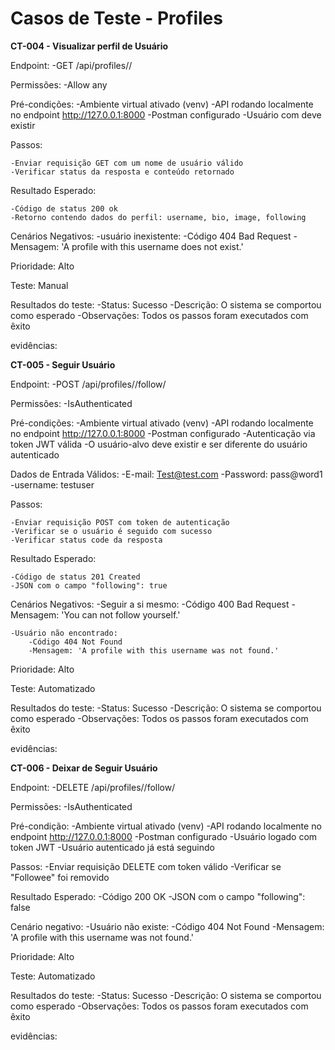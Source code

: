 # Casos de Teste - Profiles

**CT-004 - Visualizar perfil de Usuário**

Endpoint:
    -GET /api/profiles/<username>/

Permissões: 
    -Allow any

Pré-condições:
    -Ambiente virtual ativado (venv)
    -API rodando localmente no endpoint http://127.0.0.1:8000
    -Postman configurado 
    -Usuário com <username> deve existir
    

Passos:

    -Enviar requisição GET com um nome de usuário válido
    -Verificar status da resposta e conteúdo retornado

Resultado Esperado:

    -Código de status 200 ok
    -Retorno contendo dados do perfil: username, bio, image, following

Cenários Negativos:
    -usuário inexistente:
        -Código 404 Bad Request
        -Mensagem: 'A profile with this username does not exist.'



Prioridade: Alto

Teste: Manual

Resultados do teste:
 -Status: Sucesso 
 -Descrição: O sistema se comportou como esperado
 -Observações: Todos os passos foram executados com êxito

evidências:

**CT-005 - Seguir Usuário**

Endpoint:
    -POST /api/profiles/<username>/follow/

Permissões: 
    -IsAuthenticated

Pré-condições:
    -Ambiente virtual ativado (venv)
    -API rodando localmente no endpoint http://127.0.0.1:8000
    -Postman configurado
    -Autenticação via token JWT válida
    -O usuário-alvo <username> deve existir e ser diferente do usuário autenticado

Dados de Entrada Válidos:
    -E-mail: Test@test.com
    -Password: pass@word1
    -username: testuser

Passos:

    -Enviar requisição POST com token de autenticação
    -Verificar se o usuário é seguido com sucesso
    -Verificar status code da resposta

Resultado Esperado:

    -Código de status 201 Created
    -JSON com o campo "following": true

Cenários Negativos:
    -Seguir a si mesmo:
        -Código 400 Bad Request
        -Mensagem: 'You can not follow yourself.'

    -Usuário não encontrado:
        -Código 404 Not Found
        -Mensagem: 'A profile with this username was not found.'


Prioridade: Alto

Teste: Automatizado

Resultados do teste:
 -Status: Sucesso 
 -Descrição: O sistema se comportou como esperado
 -Observações: Todos os passos foram executados com êxito

evidências:


**CT-006 - Deixar de Seguir Usuário**

Endpoint:
    -DELETE /api/profiles/<username>/follow/

Permissões: 
    -IsAuthenticated

Pré-condição:
    -Ambiente virtual ativado (venv)
    -API rodando localmente no endpoint http://127.0.0.1:8000
    -Postman configurado 
    -Usuário logado com token JWT
    -Usuário autenticado já está seguindo <username>


Passos:
    -Enviar requisição DELETE com token válido
    -Verificar se "Followee" foi removido

Resultado Esperado:
    -Código 200 OK
    -JSON com o campo "following": false

Cenário negativo:
    -Usuário não  existe:
        -Código 404 Not Found
        -Mensagem: 'A profile with this username was not found.'


Prioridade: Alto

Teste: Automatizado

Resultados do teste:
 -Status: Sucesso 
 -Descrição: O sistema se comportou como esperado
 -Observações: Todos os passos foram executados com êxito

evidências: